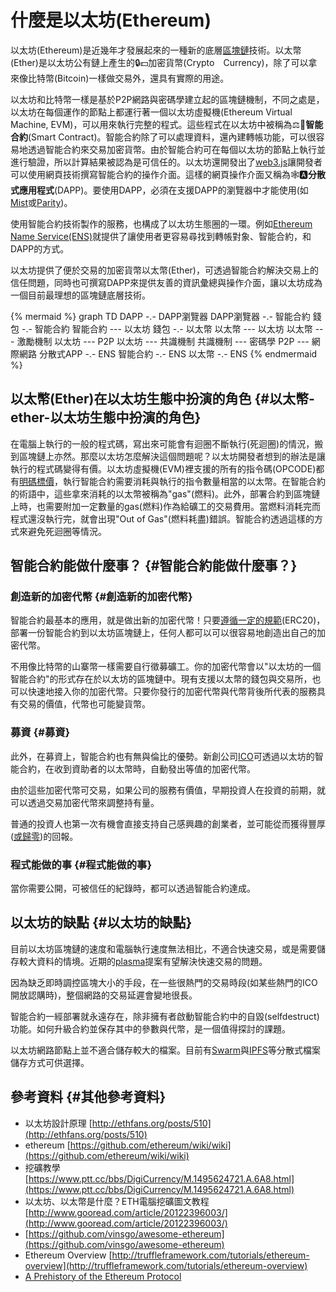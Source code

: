 # 什麼是以太坊\(Ethereum\)

以太坊\(Ethereum\)是近幾年才發展起來的一種新的底層[區塊鏈](https://blog.gasolin.idv.tw/2017/08/10/what-is-blockchain/)技術。以太幣\(Ether\)是以太坊公有鏈上產生的🔒💵加密貨幣\(Crypto　Currency\)，除了可以拿來像比特幣\(Bitcoin\)一樣做交易外，還具有實際的用途。

以太坊和比特幣一樣是基於P2P網路與密碼學建立起的區塊鏈機制，不同之處是，以太坊在每個運作的節點上都運行著一個以太坊虛擬機\(Ethereum Virtual Machine, EVM\)，可以用來執行完整的程式。這些程式在以太坊中被稱為⚖📒**智能合約**\(Smart Contract\)。智能合約除了可以處理資料，還內建轉帳功能，可以很容易地透過智能合約來交易加密貨幣。由於智能合約可在每個以太坊的節點上執行並進行驗證，所以計算結果被認為是可信任的。以太坊還開發出了[web3.js](https://github.com/ethereum/wiki/wiki/JavaScript-API)讓開發者可以使用網頁技術撰寫智能合約的操作介面。這樣的網頁操作介面又稱為🕸🅰**分散式應用程式**\(DAPP\)。要使用DAPP，必須在支援DAPP的瀏覽器中才能使用\(如[Mist](https://github.com/ethereum/mist/releases)或[Parity](https://parity.io/)\)。

使用智能合約技術製作的服務，也構成了以太坊生態圈的一環。例如[Ethereum Name Service\(ENS\)](https://blog.gasolin.idv.tw/2017/08/13/got-my-ens-domain/)就提供了讓使用者更容易尋找到轉帳對象、智能合約，和DAPP的方式。

以太坊提供了便於交易的加密貨幣以太幣\(Ether\)，可透過智能合約解決交易上的信任問題，同時也可撰寫DAPP來提供友善的資訊彙總與操作介面，讓以太坊成為一個目前最理想的區塊鏈底層技術。

{% mermaid %}
graph TD
DAPP -.- DAPP瀏覽器
DAPP瀏覽器 -.- 智能合約
錢包 -.- 智能合約
智能合約 --- 以太坊
錢包 -.- 以太幣
以太幣 --- 以太坊
以太幣 --- 激勵機制
以太坊 --- P2P
以太坊 --- 共識機制
共識機制 --- 密碼學
P2P --- 網際網路
分散式APP -.- ENS
智能合約 -.- ENS
以太幣 -.- ENS
{% endmermaid %}

## 以太幣\(Ether\)在以太坊生態中扮演的角色 {#以太幣-ether-以太坊生態中扮演的角色}

在電腦上執行的一般的程式碼，寫出來可能會有迴圈不斷執行\(死迴圈\)的情況，搬到區塊鏈上亦然。那麼以太坊怎麼解決這個問題呢？以太坊開發者想到的辦法是讓執行的程式碼變得有價。以太坊虛擬機\(EVM\)裡支援的所有的指令碼\(OPCODE\)都有[明碼標價](https://github.com/ethereum/pyethereum/blob/develop/ethereum/opcodes.py)，執行智能合約需要消耗與執行的指令數量相當的以太幣。在智能合約的術語中，這些拿來消耗的以太幣被稱為"gas"\(燃料\)。此外，部署合約到區塊鏈上時，也需要附加一定數量的gas\(燃料\)作為給礦工的交易費用。當燃料消耗完而程式還沒執行完，就會出現"Out of Gas"\(燃料耗盡\)錯誤。智能合約透過這樣的方式來避免死迴圈等情況。

## 智能合約能做什麼事？ {#智能合約能做什麼事？}

### 創造新的加密代幣 {#創造新的加密代幣}

智能合約最基本的應用，就是做出新的加密代幣！只要[遵循一定的規範](https://theethereum.wiki/w/index.php/ERC20_Token_Standard)\(ERC20\)，部署一份智能合約到以太坊區塊鏈上，任何人都可以可以很容易地創造出自己的加密代幣。

不用像比特幣的山寨幣一樣需要自行徵募礦工。你的加密代幣會以"以太坊的一個智能合約"的形式存在於以太坊的區塊鏈中。現有支援以太幣的錢包與交易所，也可以快速地接入你的加密代幣。只要你發行的加密代幣與代幣背後所代表的服務具有交易的價值，代幣也可能變貨幣。

### 募資 {#募資}

此外，在募資上，智能合約也有無與倫比的優勢。新創公司[ICO](https://cointelegraph.com/news/the-ico-mania-and-its-consequences-on-ethereum)可透過以太坊的智能合約，在收到資助者的以太幣時，自動發出等值的加密代幣。

由於這些加密代幣可交易，如果公司的服務有價值，早期投資人在投資的前期，就可以透過交易加密代幣來調整持有量。

普通的投資人也第一次有機會直接支持自己感興趣的創業者，並可能從而獲得豐厚\([或歸零](https://blog.gasolin.idv.tw/2017/08/12/things-to-know-before-join-ico/)\)的回報。

### 程式能做的事 {#程式能做的事}

當你需要公開，可被信任的紀錄時，都可以透過智能合約達成。

## 以太坊的缺點 {#以太坊的缺點}

目前以太坊區塊鏈的速度和電腦執行速度無法相比，不適合快速交易，或是需要儲存較大資料的情境。近期的[plasma](http://www.investopedia.com/news/what-plasma-and-how-will-it-strengthen-ethereum-blockchain/)提案有望解決快速交易的問題。

因為缺乏即時調控區塊大小的手段，在一些很熱門的交易時段\(如某些熱門的ICO開放認購時\)，整個網路的交易延遲會變地很長。

智能合約一經部署就永遠存在，除非擁有者啟動智能合約中的自毀\(selfdestruct\)功能。如何升級合約並保存其中的參數與代幣，是一個值得探討的課題。

以太坊網路節點上並不適合儲存較大的檔案。目前有[Swarm](https://github.com/ethersphere/swarm)與[IPFS](https://ipfs.io/)等分散式檔案儲存方式可供選擇。

## 參考資料 {#其他參考資料}

* 以太坊設計原理 
  [http://ethfans.org/posts/510](http://ethfans.org/posts/510)
* ethereum 
  [https://github.com/ethereum/wiki/wiki](https://github.com/ethereum/wiki/wiki)
* 挖礦教學 
  [https://www.ptt.cc/bbs/DigiCurrency/M.1495624721.A.6A8.html](https://www.ptt.cc/bbs/DigiCurrency/M.1495624721.A.6A8.html)
* 以太坊、以太幣是什麼？ETH電腦挖礦圖文教程[http://www.gooread.com/article/20122396003/](http://www.gooread.com/article/20122396003/)
* [https://github.com/vinsgo/awesome-ethereum](https://github.com/vinsgo/awesome-ethereum)
* Ethereum Overview 
  [http://truffleframework.com/tutorials/ethereum-overview](http://truffleframework.com/tutorials/ethereum-overview)
* [A Prehistory of the Ethereum Protocol](http://vitalik.ca/general/2017/09/14/prehistory.html)
